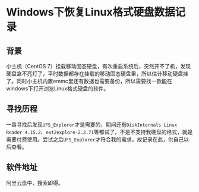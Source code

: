 # Windows下恢复Linux格式硬盘数据记录

## 背景
小主机（CentOS 7）挂载移动固态硬盘，有次重启系统后，突然开不了机，发现硬盘盒不亮灯了，平时数据都存在挂载的移动固态硬盘里，所以估计移动硬盘挂了。同时小主机内置emmc里还有数据也需要备份，所以需要找一款能在windows下打开浏览Linux格式硬盘的软件。
## 寻找历程
一番寻找后发现`UFS_Explorer`才是需要的，期间还有`DiskInternals Linux Reader 4.15.2`、`ext2explore-2.2.71`等都试了，不是不支持我硬盘的格式，就是需要付费使用。尝试之后`UFS_Explorer`才符合我的需求，故记录在此，供自己以后查看。
## 软件地址
阿里云盘中，搜索即得。
